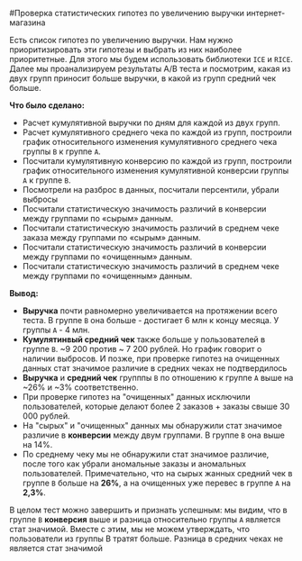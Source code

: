 #Проверка статистических гипотез по увеличению выручки интернет-магазина

Есть список гипотез по увеличению выручки. Нам нужно приоритизировать эти гипотезы и выбрать из них наиболее приоритетные. Для этого мы будем использовать библиотеки `ICE` и `RICE`. Далее мы проанализируем результаты А/В теста и посмотрим, какая из двух групп приносит больше выручки, в какой из групп средний чек больше.

**Что было сделано:**

- Расчет кумулятивной выручки по дням для каждой из двух групп.
- Расчет кумулятивного среднего чека по каждой из групп, построили график относительного изменения кумулятивного среднего чека группы `B` к группе `А`.
- Посчитали кумулятивную конверсию по каждой из групп, построили график относительного изменения кумулятивной конверсии группы `А` к группе `В`.
- Посмотрели на разброс в данных, посчитали персентили, убрали выбросы
- Посчитали статистическую значимость различий в конверсии между группами по «сырым» данным.
- Посчитали статистическую значимость различий в среднем чеке заказа между группами по «сырым» данным. 
- Посчитали статистическую значимость различий в конверсии между группами по «очищенным» данным.
- Посчитали статистическую значимость различий в среднем чеке между группами по «очищенным» данным.

**Вывод:**

- **Выручка** почти равномерно увеличивается на протяжении всего теста. В группе `В` она больше - достигает 6 млн к концу месяца. У группы `А` - 4 млн.
- **Кумулятинвый средний чек** также больше у пользователей в группе `В`. ~9 200 против ~ 7 200 рублей. Но график говорит о наличии выбросов. И позже, при проверке гипотез на очищенных данных стат значимое различие в средних чеках не подтвердилось
- **Выручка** и **средний чек** групппы `В` по отношению к группе `А` выше на ~26% и ~3% соответственно.
- При проверке гипотез на "очищенных" данных исключили пользователей, которые делают более 2 заказов + заказы свыше 30 000 рублей.
- На "сырых" и "очищенных" данных мы обнаружили стат значимое различие в **конверсии** между двум группами. В группе `В` она выше на 14%.
- По среднему чеку мы не обнаружили стат значимое различие, после того как убрали аномальные заказы и аномальных пользователей. Примечательно, что на сырых жанных средний чек в группе `В` больше на **26%**, а на очищенных уже перевес в группе `А` на **2,3%**. 

В целом тест можно завершить и признать успешным: мы видим, что в группе `В` **конверсия** выше и разница относительно группы `А` является стат значимой. Вместе с этим, мы не можем утверждать, что пользователи из группы В тратят больше. Разница в средних чеках не является стат значимой
